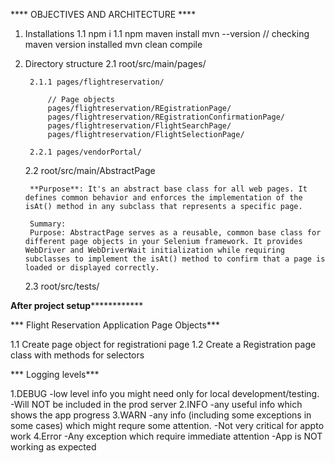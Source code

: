 **** OBJECTIVES AND ARCHITECTURE ****
 
1. Installations
    1.1 npm i 
    1.1 npm maven install
        mvn --version // checking maven version installed
        mvn clean compile

2. Directory structure
    2.1 root/src/main/pages/

        2.1.1 pages/flightreservation/ 

            // Page objects
            pages/flightreservation/REgistrationPage/ 
            pages/flightreservation/REgistrationConfirmationPage/
            pages/flightreservation/FlightSearchPage/      
            pages/flightreservation/FlightSelectionPage/    

        2.2.1 pages/vendorPortal/

    2.2 root/src/main/AbstractPage

        **Purpose**: It's an abstract base class for all web pages. It defines common behavior and enforces the implementation of the isAt() method in any subclass that represents a specific page.

        Summary:
        Purpose: AbstractPage serves as a reusable, common base class for different page objects in your Selenium framework. It provides WebDriver and WebDriverWait initialization while requiring subclasses to implement the isAt() method to confirm that a page is loaded or displayed correctly.
    
    2.3 root/src/tests/



**************************************After project setup**************************************************

*** Flight Reservation Application Page Objects***

1.1 Create page object for registrationi page
1.2 Create a Registration page class with methods for selectors

*** Logging levels***

1.DEBUG
    -low level info you might need only for local development/testing.
    -Will NOT be included in the prod server
2.INFO
    -any useful info which shows the app progress
3.WARN
    -any info (including some exceptions in some cases) which might requre some attention.
    -Not very critical for appto work
4.Error
    -Any exception which require immediate attention 
    -App is NOT working as expected